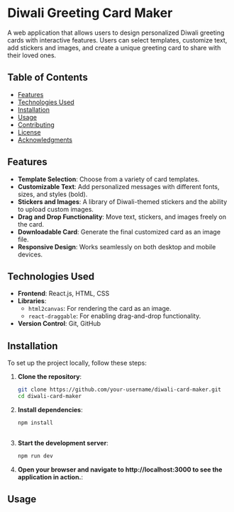 # Diwali Greeting Card Maker

A web application that allows users to design personalized Diwali greeting cards with interactive features. Users can select templates, customize text, add stickers and images, and create a unique greeting card to share with their loved ones.

## Table of Contents

- [Features](#features)
- [Technologies Used](#technologies-used)
- [Installation](#installation)
- [Usage](#usage)
- [Contributing](#contributing)
- [License](#license)
- [Acknowledgments](#acknowledgments)

## Features

- **Template Selection**: Choose from a variety of card templates.
- **Customizable Text**: Add personalized messages with different fonts, sizes, and styles (bold).
- **Stickers and Images**: A library of Diwali-themed stickers and the ability to upload custom images.
- **Drag and Drop Functionality**: Move text, stickers, and images freely on the card.
- **Downloadable Card**: Generate the final customized card as an image file.
- **Responsive Design**: Works seamlessly on both desktop and mobile devices.

## Technologies Used

- **Frontend**: React.js, HTML, CSS
- **Libraries**:
  - `html2canvas`: For rendering the card as an image.
  - `react-draggable`: For enabling drag-and-drop functionality.
- **Version Control**: Git, GitHub

## Installation

To set up the project locally, follow these steps:

1. **Clone the repository**:

   ```bash
   git clone https://github.com/your-username/diwali-card-maker.git
   cd diwali-card-maker
2. **Install dependencies**:

   ```bash
   npm install
  
3. **Start the development server**:

   ```bash
   npm run dev

3. **Open your browser and navigate to http://localhost:3000 to see the application in action.**:

 ## Usage
